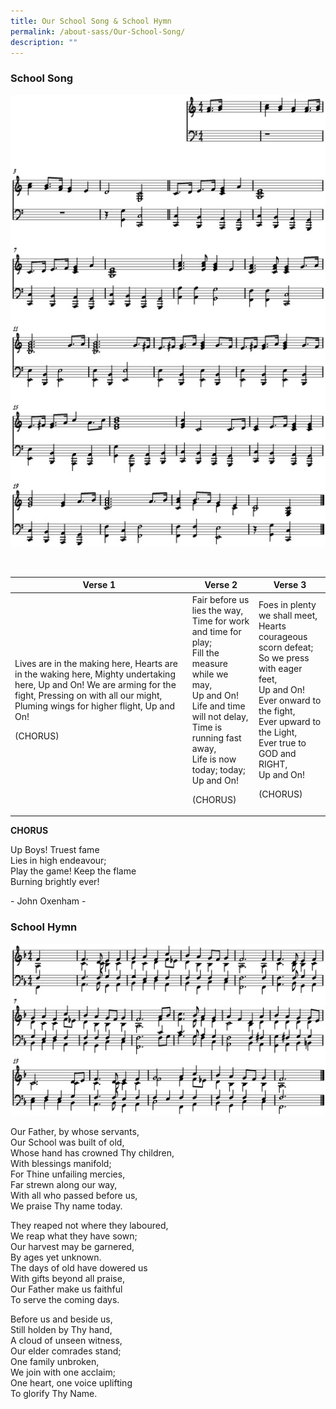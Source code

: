 ```yaml
---
title: Our School Song & School Hymn
permalink: /about-sass/Our-School-Song/
description: ""
---
```

### School Song

![](/images/song.jpg)

<br>

<table>
<thead>
  <tr>
    <th>Verse 1</th>
		<th>Verse 2</th>
		<th>Verse 3</th>
  </tr>
</thead>
<tbody>
  <tr>
    <td>Lives are in the making here,  
Hearts are in the waking here,  
Mighty undertaking here,  
Up and On!  
We are arming for the fight,  
Pressing on with all our might,  
Pluming wings for higher flight,  
Up and On!  
			
(CHORUS)</td>
		<td>Fair before us lies the way,  
Time for work and time for play;  
Fill the measure while we may,  
Up and On!  
Life and time will not delay,  
Time is running fast away,  
Life is now today; today;  
Up and On!  
  
(CHORUS)</td>
		<td>Foes in plenty we shall meet,  
Hearts courageous scorn defeat;  
So we press with eager feet,  
Up and On!  
Ever onward to the fight,  
Ever upward to the Light,  
Ever true to GOD and RIGHT,  
Up and On!  
  
(CHORUS)</td>
  </tr>
</tbody>
</table>

**CHORUS**

Up Boys! Truest fame  
Lies in high endeavour;  
Play the game! Keep the flame  
Burning brightly ever!  
  
\- John Oxenham -

### School Hymn
![](/images/hymn.jpg)

Our Father, by whose servants,  
Our School was built of old,  
Whose hand has crowned Thy children,  
With blessings manifold;  
For Thine unfailing mercies,  
Far strewn along our way,  
With all who passed before us,  
We praise Thy name today.  
  
They reaped not where they laboured,  
We reap what they have sown;  
Our harvest may be garnered,  
By ages yet unknown.  
The days of old have dowered us  
With gifts beyond all praise,  
Our Father make us faithful  
To serve the coming days.  
  
Before us and beside us,  
Still holden by Thy hand,  
A cloud of unseen witness,  
Our elder comrades stand;  
One family unbroken,  
We join with one acclaim;  
One heart, one voice uplifting  
To glorify Thy Name.